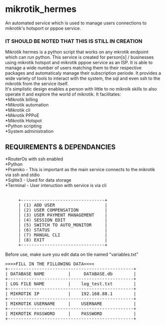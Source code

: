 # mikrotik_hermes
An automated service which is used to manage users connections to mikrotik's hotsport or pppoe service.<br>
<h3>IT SHOULD BE NOTED THAT THIS IS STILL IN CREATION</h3>
<section>
Mikrotik hermes is a python script that works on any mkrotik endpoint which can run python. This service is created for person[s] / businesses using mikrotik hotspot and mikrotik pppoe service as an ISP. It is able to manage a wide number of users matching them to their respective packages and automaticaly manage their subscription periode. It provides a wide variety of tools to interact with the system, the sql and even ssh to the mikrotik from the service itself.<br>
It's simplistic design enables a person with little to no mikroik skills to also operate it and explore the world of mikrotik. It facilitates:<br>
<div>*Mikrotik billing<div>
<div>*Mikrotik automation<div>
<div>*Mikrotik cli<div>
<div>*Mikrotik PPPoE<div>
<div>*Mikrotik Hotspot<div>
<div>*Python scripting<div>
<div>*System administration<div>

</section>
<section>
<h2>REQUIREMENTS & DEPENDANCIES</h2>
<list><div></div>
    <div>*RouterOs with ssh enabled</div>
    <div>*Python</div>
    <div>*Pramiko - This is important as the main service connects to the mikrotik via ssh and stdio</div>
    <div>*Sqlite3 - Used for data storage</div>
    <div>*Terminal - User interuction with service is via cli</div>
</list>
</section>
<br>
<pre>
     +--------------------------------+
     | (1) ADD USER                   |
     | (2) USER COMPENSATION          |
     | (3) USER PAYMENT MANAGEMENT    |
     | (4) SESSION EDIT               |
     | (5) SWITCH TO AUTO_MONITOR     |
     | (6) STATUS                     |
     | (7) MANUAL CLI                 |
     | (8) EXIT                       |
     +--------------------------------+
</pre>
<p>Before use, make sure you edit data on tile named "variables.txt"</p>
<pre>
>>>>FILL IN THE FILLOWING DATA<<<<
+------------------------------------------------+
| DATABASE NAME         |     DATABASE.db        |
+------------------------------------------------+
| LOG FILE NAME         |    log_test.txt        |
+------------------------------------------------+
| MIKROTIK IP           |    192.168.88.1        |
+------------------------------------------------+
| MIKROTIK USERNAME     |    USERNAME            |
+------------------------------------------------+
| MIKROTIK PASSWORD     |    PASSWORD            |
+------------------------------------------------+
</pre>